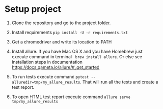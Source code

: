 # Setup project
1. Clone the repository and go to the project folder.

2. Install requirements
`pip install -U -r requirements.txt`
3. Get a chromedriver and write its location to PATH

4. Install allure. If you have Mac OS X and you have Homebrew just execute command in terminal
` brew install allure`. 
Or else see installation steps in documentation https://docs.qameta.io/allure/#_get_started

5. To run tests execute command `pytest --alluredir=tmp/my_allure_results`.
That will run all the tests and create a test report.

6. To open HTML test report execute command `allure serve tmp/my_allure_results` 